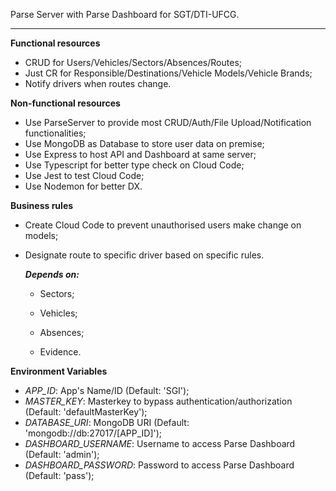 Parse Server with Parse Dashboard for SGT/DTI-UFCG.

--------

**Functional resources**

- CRUD for Users/Vehicles/Sectors/Absences/Routes;
- Just CR for Responsible/Destinations/Vehicle Models/Vehicle Brands;
- Notify drivers when routes change.

**Non-functional resources**

- Use ParseServer to provide most CRUD/Auth/File Upload/Notification functionalities;
- Use MongoDB as Database to store user data on premise;
- Use Express to host API and Dashboard at same server;
- Use Typescript for better type check on Cloud Code;
- Use Jest to test Cloud Code;
- Use Nodemon for better DX.

**Business rules**

- Create Cloud Code to prevent unauthorised users make change on models;
- Designate route to specific driver based on specific rules.

  ***Depends on:***

  - Sectors;

  - Vehicles;

  - Absences;

  - Evidence.

**Environment Variables**

- *APP_ID*: App's Name/ID (Default: 'SGI');
- *MASTER_KEY*: Masterkey to bypass authentication/authorization (Default: 'defaultMasterKey');
- *DATABASE_URI*: MongoDB URI (Default: 'mongodb://db:27017/\[APP_ID\]');
- *DASHBOARD_USERNAME*: Username to access Parse Dashboard (Default: 'admin');
- *DASHBOARD_PASSWORD*: Password to access Parse Dashboard (Default: 'pass');
